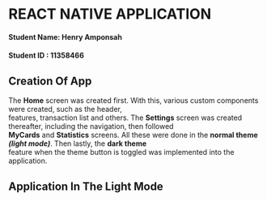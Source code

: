 # REACT NATIVE APPLICATION

#### Student Name: Henry Amponsah

#### Student ID : 11358466

## Creation Of App

The **Home** screen was created first. With this, various custom components were created, such as the header,  
features, transaction list and others. The **Settings** screen was created thereafter, including the navigation, then followed  
**MyCards** and **Statistics** screens. All these were done in the **normal theme _(light mode)_**. Then lastly, the **dark theme**  
feature when the theme button is toggled was implemented into the application.

## Application In The Light Mode

